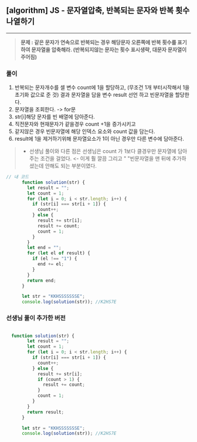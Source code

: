 ## [algorithm] JS - 문자열압축, 반복되는 문자와 반복 횟수 나열하기

---



>**문제 : 같은 문자가 연속으로 반복되는 경우 해당문자 오른쪽에 반복 횟수를 표기하여 문자열을 압축해라. (반복되지않는 문자는 횟수 표시생략, 대문자 문자열이 주어짐)**

### 풀이
1. 반복되는 문자개수를 셀 변수 count에 1을 할당하고, (무조건 1개 부터시작해서 1을 초기화 값으로 준 것)
 결과 문자열을 담을 변수 result 선언 하고 빈문자열을 할당한다.
2. 문자열을 조회한다. -> for문
3. str[i]해당 문자를 빈 배열에 담아준다.
4. 직전문자와 현재문자가 같을경우 count +1을 증가시키고
5. 같지않은 경우 빈문자열에 해당 인덱스 요소와 count 값을 담는다. 
6. result에 1을 제거하기위해 문자열요소가 1이 아닌 경우만 다른 변수에 담아준다.

>- 선생님 풀이와 다른 점은 선생님은 count 가 1보다 클경우만 문자열에 담아주는 조건을 걸었다. <- 이게 훨 깔끔
>그리고 " "빈문자열을 맨 뒤에 추가하셨는데 안해도 되는 부분이였다.

```js
// 내 코드
      function solution(str) {
        let result = "";
        let count = 1;
        for (let i = 0; i < str.length; i++) {
          if (str[i] === str[i + 1]) {
            count++;
          } else {
            result += str[i];
            result += count;
            count = 1;
          }
        }
        let end = "";
        for (let el of result) {
          if (el !== "1") {
            end += el;
          }
        }
        return end;
      }

      let str = "KKHSSSSSSSE";
      console.log(solution(str)); //K2HS7E
```
### 선생님 풀이 추가한 버전
```js

  function solution(str) {
        let result = "";
        let count = 1;
        for (let i = 0; i < str.length; i++) {
          if (str[i] === str[i + 1]) {
            count++;
          } else {
            result += str[i];
            if (count > 1) {
              result += count;
            }
            count = 1;
          }
        }
        return result;
      }

      let str = "KKHSSSSSSSE";
      console.log(solution(str)); //K2HS7E
```